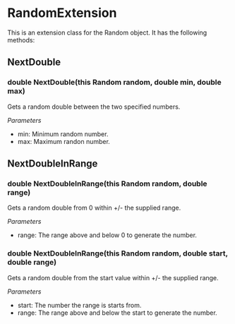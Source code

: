 # RandomExtension

This is an extension class for the Random object. It has the following methods:

## NextDouble
### double NextDouble(this Random random, double min, double max)

Gets a random double between the two specified numbers.

*Parameters*

* min: Minimum random number.
* max: Maximum randon number.

## NextDoubleInRange
### double NextDoubleInRange(this Random random, double range)

Gets a random double from 0 within +/- the supplied range.

*Parameters*

* range: The range above and below 0 to generate the number.

### double NextDoubleInRange(this Random random, double start, double range)

Gets a random double from the start value within +/- the supplied range.

*Parameters*

* start: The number the range is starts from.
* range: The range above and below the start to generate the number.
